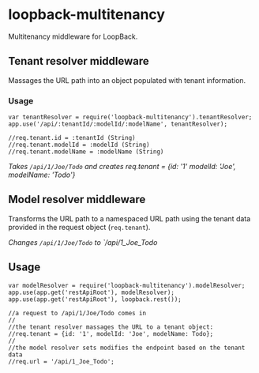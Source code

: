 # loopback-multitenancy

Multitenancy middleware for LoopBack.

## Tenant resolver middleware

Massages the URL path into an object populated with tenant information.

### Usage

```
var tenantResolver = require('loopback-multitenancy').tenantResolver;
app.use('/api/:tenantId/:modelId/:modelName', tenantResolver);

//req.tenant.id = :tenantId (String)
//req.tenant.modelId = :modelId (String)
//req.tenant.modelName = :modelName (String)
```

*Takes `/api/1/Joe/Todo` and creates req.tenant = {id: '1' modelId: 'Joe',
modelName: 'Todo'}*

## Model resolver middleware

Transforms the URL path to a namespaced URL path using the tenant data provided
in the request object (`req.tenant`).

*Changes `/api/1/Joe/Todo` to `/api/1_Joe_Todo*

## Usage

```
var modelResolver = require('loopback-multitenancy').modelResolver;
app.use(app.get('restApiRoot'), modelResolver);
app.use(app.get('restApiRoot'), loopback.rest());

//a request to /api/1/Joe/Todo comes in
//
//the tenant resolver massages the URL to a tenant object:
//req.tenant = {id: '1', modelId: 'Joe', modelName: Todo};
//
//the model resolver sets modifies the endpoint based on the tenant data
//req.url = '/api/1_Joe_Todo';
```

